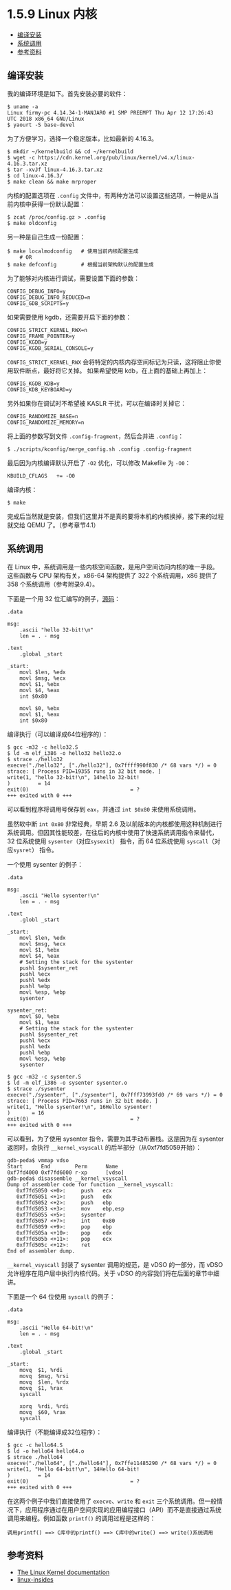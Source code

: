 # 1.5.9 Linux 内核

- [编译安装](#编译安装)
- [系统调用](#系统调用)
- [参考资料](#参考资料)

## 编译安装

我的编译环境是如下。首先安装必要的软件：

```text
$ uname -a
Linux firmy-pc 4.14.34-1-MANJARO #1 SMP PREEMPT Thu Apr 12 17:26:43 UTC 2018 x86_64 GNU/Linux
$ yaourt -S base-devel
```

为了方便学习，选择一个稳定版本，比如最新的 4.16.3。

```text
$ mkdir ~/kernelbuild && cd ~/kernelbuild
$ wget -c https://cdn.kernel.org/pub/linux/kernel/v4.x/linux-4.16.3.tar.xz
$ tar -xvJf linux-4.16.3.tar.xz
$ cd linux-4.16.3/
$ make clean && make mrproper
```

内核的配置选项在 `.config` 文件中，有两种方法可以设置这些选项，一种是从当前内核中获得一份默认配置：

```text
$ zcat /proc/config.gz > .config
$ make oldconfig
```

另一种是自己生成一份配置：

```text
$ make localmodconfig   # 使用当前内核配置生成
    # OR
$ make defconfig        # 根据当前架构默认的配置生成
```

为了能够对内核进行调试，需要设置下面的参数：

```text
CONFIG_DEBUG_INFO=y
CONFIG_DEBUG_INFO_REDUCED=n
CONFIG_GDB_SCRIPTS=y
```

如果需要使用 kgdb，还需要开启下面的参数：

```text
CONFIG_STRICT_KERNEL_RWX=n
CONFIG_FRAME_POINTER=y
CONFIG_KGDB=y
CONFIG_KGDB_SERIAL_CONSOLE=y
```

`CONFIG_STRICT_KERNEL_RWX` 会将特定的内核内存空间标记为只读，这将阻止你使用软件断点，最好将它关掉。
如果希望使用 kdb，在上面的基础上再加上：

```text
CONFIG_KGDB_KDB=y
CONFIG_KDB_KEYBOARD=y
```

另外如果你在调试时不希望被 KASLR 干扰，可以在编译时关掉它：

```text
CONFIG_RANDOMIZE_BASE=n
CONFIG_RANDOMIZE_MEMORY=n
```

将上面的参数写到文件 `.config-fragment`，然后合并进 `.config`：

```text
$ ./scripts/kconfig/merge_config.sh .config .config-fragment
```

最后因为内核编译默认开启了 `-O2` 优化，可以修改 Makefile 为 `-O0`：

```text
KBUILD_CFLAGS   += -O0
```

编译内核：

```text
$ make
```

完成后当然就是安装，但我们这里并不是真的要将本机的内核换掉，接下来的过程就交给 QEMU 了。（参考章节4.1）

## 系统调用

在 Linux 中，系统调用是一些内核空间函数，是用户空间访问内核的唯一手段。这些函数与 CPU 架构有关，x86-64 架构提供了 322 个系统调用，x86 提供了 358 个系统调用（参考附录9.4）。

下面是一个用 32 位汇编写的例子，[源码](../src/others/1.5.9_linux_kernel)：

```text
.data

msg:
    .ascii "hello 32-bit!\n"
    len = . - msg

.text
    .global _start

_start:
    movl $len, %edx
    movl $msg, %ecx
    movl $1, %ebx
    movl $4, %eax
    int $0x80

    movl $0, %ebx
    movl $1, %eax
    int $0x80
```

编译执行（可以编译成64位程序的）：

```text
$ gcc -m32 -c hello32.S
$ ld -m elf_i386 -o hello32 hello32.o
$ strace ./hello32
execve("./hello32", ["./hello32"], 0x7ffff990f830 /* 68 vars */) = 0
strace: [ Process PID=19355 runs in 32 bit mode. ]
write(1, "hello 32-bit!\n", 14hello 32-bit!
)         = 14
exit(0)                                 = ?
+++ exited with 0 +++
```

可以看到程序将调用号保存到 `eax`，并通过 `int $0x80` 来使用系统调用。

虽然软中断 `int 0x80` 非常经典，早期 2.6 及以前版本的内核都使用这种机制进行系统调用。但因其性能较差，在往后的内核中使用了快速系统调用指令来替代，32 位系统使用 `sysenter`（对应`sysexit`） 指令，而 64 位系统使用 `syscall`（对应`sysret`） 指令。

一个使用 sysenter 的例子：

```text
.data

msg:
    .ascii "Hello sysenter!\n"
    len = . - msg

.text
    .globl _start

_start:
    movl $len, %edx
    movl $msg, %ecx
    movl $1, %ebx
    movl $4, %eax
    # Setting the stack for the systenter
    pushl $sysenter_ret
    pushl %ecx
    pushl %edx
    pushl %ebp
    movl %esp, %ebp
    sysenter

sysenter_ret:
    movl $0, %ebx
    movl $1, %eax
    # Setting the stack for the systenter
    pushl $sysenter_ret
    pushl %ecx
    pushl %edx
    pushl %ebp
    movl %esp, %ebp
    sysenter
```

```text
$ gcc -m32 -c sysenter.S
$ ld -m elf_i386 -o sysenter sysenter.o
$ strace ./sysenter
execve("./sysenter", ["./sysenter"], 0x7fff73993fd0 /* 69 vars */) = 0
strace: [ Process PID=7663 runs in 32 bit mode. ]
write(1, "Hello sysenter!\n", 16Hello sysenter!
)       = 16
exit(0)                                 = ?
+++ exited with 0 +++
```

可以看到，为了使用 sysenter 指令，需要为其手动布置栈。这是因为在 sysenter 返回时，会执行 `__kernel_vsyscall` 的后半部分（从0xf7fd5059开始）：

```text
gdb-peda$ vmmap vdso
Start      End        Perm      Name
0xf7fd4000 0xf7fd6000 r-xp      [vdso]
gdb-peda$ disassemble __kernel_vsyscall
Dump of assembler code for function __kernel_vsyscall:
   0xf7fd5050 <+0>:     push   ecx
   0xf7fd5051 <+1>:     push   edx
   0xf7fd5052 <+2>:     push   ebp
   0xf7fd5053 <+3>:     mov    ebp,esp
   0xf7fd5055 <+5>:     sysenter
   0xf7fd5057 <+7>:     int    0x80
   0xf7fd5059 <+9>:     pop    ebp
   0xf7fd505a <+10>:    pop    edx
   0xf7fd505b <+11>:    pop    ecx
   0xf7fd505c <+12>:    ret
End of assembler dump.
```

`__kernel_vsyscall` 封装了 sysenter 调用的规范，是 vDSO 的一部分，而 vDSO 允许程序在用户层中执行内核代码。关于 vDSO 的内容我们将在后面的章节中细讲。

下面是一个 64 位使用 `syscall` 的例子：

```text
.data

msg:
    .ascii "Hello 64-bit!\n"
    len = . - msg

.text
    .global _start

_start:
    movq  $1, %rdi
    movq  $msg, %rsi
    movq  $len, %rdx
    movq  $1, %rax
    syscall

    xorq  %rdi, %rdi
    movq  $60, %rax
    syscall
```

编译执行（不能编译成32位程序）：

```text
$ gcc -c hello64.S
$ ld -o hello64 hello64.o
$ strace ./hello64
execve("./hello64", ["./hello64"], 0x7ffe11485290 /* 68 vars */) = 0
write(1, "Hello 64-bit!\n", 14Hello 64-bit!
)         = 14
exit(0)                                 = ?
+++ exited with 0 +++
```

在这两个例子中我们直接使用了 `execve`、`write` 和 `exit` 三个系统调用。但一般情况下，应用程序通过在用户空间实现的应用编程接口（API）而不是直接通过系统调用来编程。例如函数 `printf()` 的调用过程是这样的：

```text
调用printf() ==> C库中的printf() ==> C库中的write() ==> write()系统调用
```

## 参考资料

- [The Linux Kernel documentation](https://www.kernel.org/doc/html/latest/)
- [linux-insides](https://legacy.gitbook.com/book/0xax/linux-insides/details)
